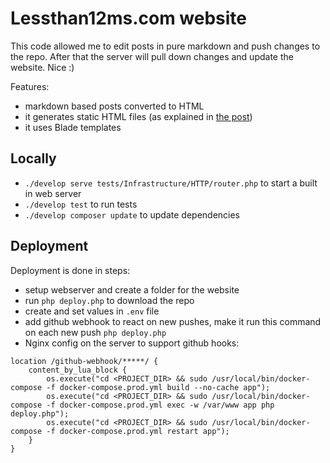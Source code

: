 # Lessthan12ms.com website  
This code allowed me to edit posts in pure markdown and push changes to the repo. After that the server will pull down
changes and update the website. Nice :)

Features:
- markdown based posts converted to HTML
- it generates static HTML files (as explained in
  [the post](https://lessthan12ms.com/nginx-to-cache-dynamic-phplaravel-pages-make-your-website-partly-static-and-reduce-response-time/))
- it uses Blade templates

## Locally
- `./develop serve tests/Infrastructure/HTTP/router.php` to start a built in web server
- `./develop test` to run tests
- `./develop composer update` to update dependencies

## Deployment
Deployment is done in steps:
- setup webserver and create a folder for the website
- run `php deploy.php` to download the repo
- create and set values in `.env` file
- add github webhook to react on new pushes, make it run this command on each new push `php deploy.php`
- Nginx config on the server to support github hooks:
```
location /github-webhook/*****/ {
    content_by_lua_block {
        os.execute("cd <PROJECT_DIR> && sudo /usr/local/bin/docker-compose -f docker-compose.prod.yml build --no-cache app");
        os.execute("cd <PROJECT_DIR> && sudo /usr/local/bin/docker-compose -f docker-compose.prod.yml exec -w /var/www app php deploy.php");
        os.execute("cd <PROJECT_DIR> && sudo /usr/local/bin/docker-compose -f docker-compose.prod.yml restart app");
    }
}

```